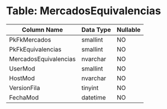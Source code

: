 # Table: MercadosEquivalencias

| Column Name | Data Type | Nullable |
|-------------|-----------|----------|
| PkFkMercados | smallint | NO |
| PkFkEquivalencias | smallint | NO |
| MercadosEquivalencias | nvarchar | NO |
| UserMod | smallint | NO |
| HostMod | nvarchar | NO |
| VersionFila | tinyint | NO |
| FechaMod | datetime | NO |
